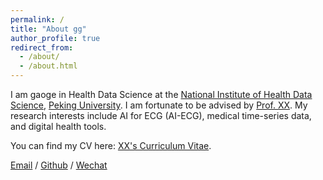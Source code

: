 ```yaml
---
permalink: /
title: "About gg"
author_profile: true
redirect_from: 
  - /about/
  - /about.html
---
```


I am gaoge in Health Data Science at the [National Institute of Health Data Science](https://www.nihds.pku.edu.cn/), [Peking University](https://www.pku.edu.cn/). I am fortunate to be advised by [Prof. XX](). My research interests include AI for ECG (AI-ECG), medical time-series data, and digital health tools.

You can find my CV here: [XX's Curriculum Vitae](../assets/Curriculum_Vitae.pdf).

[Email](mailto:g_g@stu.pku.edu.cn) / [Github](https://github.com/xxx) / [Wechat](../images/wechat.jpg) 
